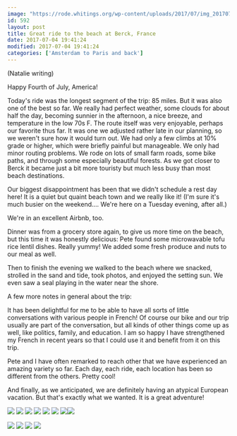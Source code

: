 ```yaml
---
image: "https://rode.whitings.org/wp-content/uploads/2017/07/img_20170704_091612135.jpg/img_20170704_091612135.jpg"
id: 592
layout: post
title: Great ride to the beach at Berck, France
date: 2017-07-04 19:41:24
modified: 2017-07-04 19:41:24
categories: ['Amsterdam to Paris and back']
---
```


(Natalie writing)

Happy Fourth of July, America!

Today's ride was the longest segment of the trip: 85 miles. But it was also one of the best so far. We really had perfect weather, some clouds for about half the day, becoming sunnier in the afternoon, a nice breeze, and temperature in the low 70s F. The route itself was very enjoyable, perhaps our favorite thus far. It was one we adjusted rather late in our planning, so we weren't sure how it would turn out. We had only a few climbs at 10% grade or higher, which were briefly painful but manageable. We only had minor routing problems. We rode on lots of small farm roads, some bike paths, and through some especially beautiful forests. As we got closer to Berck it became just a bit more touristy but much less busy than most beach destinations. 

Our biggest disappointment has been that we didn't schedule a rest day here! It is a quiet but quaint beach town and we really like it! (I'm sure it's much busier on the weekend.... We're here on a Tuesday evening, after all.)

We're in an excellent Airbnb, too. 

Dinner was from a grocery store again, to give us more time on the beach, but this time it was honestly delicious: Pete found some microwavable tofu rice lentil dishes. Really yummy! We added some fresh produce and nuts to our meal as well.

Then to finish the evening we walked to the beach where we snacked, strolled in the sand and tide, took photos, and enjoyed the setting sun. We even saw a seal playing in the water near the shore.

A few more notes in general about the trip:

It has been delightful for me to be able to have all sorts of little conversations with various people in French! Of course our bike and our trip usually are part of the conversation, but all kinds of other things come up as well, like politics, family, and education. I am so happy I have strengthened my French in recent years so that I could use it and benefit from it on this trip.  

Pete and I have often remarked to reach other that we have experienced an amazing variety so far. Each day, each ride, each location has been so different from the others. Pretty cool!

And finally, as we anticipated, we are definitely having an atypical European vacation. But that's exactly what we wanted. It is a great adventure!

![](https://whitingpt.files.wordpress.com/2017/07/img_20170704_091612135.jpg)
![](https://whitingpt.files.wordpress.com/2017/07/img_20170704_120942120_hdr.jpg)
![](https://whitingpt.files.wordpress.com/2017/07/img_20170704_120932261_hdr-effects.jpg)
![](https://whitingpt.files.wordpress.com/2017/07/img_20170704_163334429_hdr.jpg)
![](https://whitingpt.files.wordpress.com/2017/07/img_20170704_104135421.jpg)
![](https://whitingpt.files.wordpress.com/2017/07/img_20170704_204003657_hdr.jpg)
![](https://whitingpt.files.wordpress.com/2017/07/img_20170704_215320867_hdr.jpg)![](https://whitingpt.files.wordpress.com/2017/07/img_20170704_220354669_hdr.jpg)

<!-- Auto-inserted images -->
![](https://rode.whitings.org/wp-content/uploads/2017/07/img_20170704_091612135.jpg/img_20170704_091612135.jpg)
![](https://rode.whitings.org/wp-content/uploads/2017/07/img_20170704_104135421.jpg/img_20170704_104135421.jpg)
![](https://rode.whitings.org/wp-content/uploads/2017/07/img_20170704_204003657_hdr.jpg/img_20170704_204003657_hdr.jpg)
![](https://rode.whitings.org/wp-content/uploads/2017/07/img_20170704_220354669_hdr.jpg/img_20170704_220354669_hdr.jpg)

